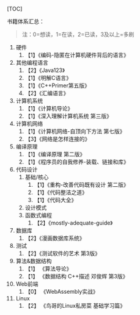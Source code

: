 [TOC]

书籍体系汇总：
> 注：0=想读，1=在读，2=已读，3及以上=多刷

1. 硬件
    1. 【1】《编码-隐匿在计算机硬件背后的语言》
2. 其他编程语言
    1. 【2】《Java123》
    2. 【1】《明解C语言》
    3. 【1】《C++Primer第五版》
    4. 【2】《汇编语言》
3. 计算机系统
    1. 【1】《计算机导论》
    2. 【1】《深入理解计算机系统 第三版》
4. 计算机网络
    1. 【1】《计算机网络-自顶向下方法 第七版》
    2. 【3】《网络是怎样连接的》
5. 编译原理
    1. 【1】《编译原理 第二版》
    2. 【1】《程序员的自我修养-装载、链接和库》
6. 代码设计
   1. 基础/核心 
       1. 【1】《重构-改善代码既有设计 第二版》
       2. 【1】《代码整洁之道》
       3. 【1】《代码大全》
   2. 设计模式
   3. 函数式编程
      1. 【2】《mostly-adequate-guide》
7. 数据库
    1. 【2】《漫画数据库系统》
8. 测试
    1. 【2】《测试软件的艺术 第3版》 
9. 算法&数据结构
    1. 【1】 《算法导论》
    2. 【1】 《数据结构 C++描述 邓俊辉 第3版》
10. Web前端
    1. 【0】 《WebAssembly实战》
11. Linux
    1. 【2】 《鸟哥的Linux私房菜 基础学习篇》
